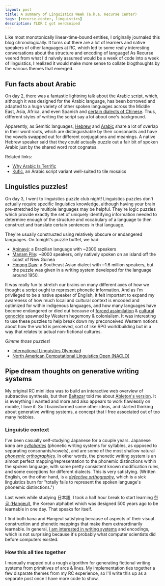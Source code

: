 ```yaml
---
layout: post
title: A summary of Linguistics Week (a.k.a. Recurse Center)
tags: [recurse-center, linguistics]
description: TLDR I got nerdsniped
---
```


Like most monotonically linear-time-bound entities, I originally journaled this blog chronologically. It turns out there are a lot of learners and native speakers of other languages at RC, which led to some really interesting conversations about the structure and encoding of language! As Recurse veered from what I'd naively assumed would be a week of code into a week of linguistics, I realized it would make more sense to collate blogthoughts by the various themes that emerged.

## Fun facts about Arabic

On day 2, there was a fantastic lightning talk about the [Arabic script](https://en.wikipedia.org/wiki/Arabic_script), which, although it was designed for the Arabic language, has been borrowed and adapted to a huge variety of other spoken languages across the Middle East, Asia, Africa, and even Spanish and [certain dialects of Chinese](https://en.wikipedia.org/wiki/Xiao%27erjing). Thus, different styles of writing the script say a lot about one's background.

Apparently, as Semitic languages, [Hebrew](https://en.wikipedia.org/wiki/Hebrew) and [Arabic](https://en.wikipedia.org/wiki/Arabic) share a lot of overlap in their word roots, which are distinguishable by their consonants and have the vowels swapped out for different conjugations and meanings. A native Hebrew speaker said that they could actually puzzle out a fair bit of spoken Arabic just by the shared word root cognates.

Related links:
- [Why Arabic Is Terrific](https://idlewords.com/2011/08/why_arabic_is_terrific.htm)
- [Kufic](https://en.wikipedia.org/wiki/Kufic), an Arabic script variant well-suited to tile mosaics

## Linguistics puzzles!

On day 3, I went to linguistics puzzle club night! Linguistics puzzles don't actually require specific linguistics knowledge, although having your brain pre-stretched by multiple languages may be helpful. They're logic puzzles which provide exactly the set of uniquely identifying information needed to determine enough of the structure and vocabulary of a language to then construct and translate certain sentences in that language.

They're usually constructed using relatively obscure or endangered languages. On tonight's puzzle buffet, we had:
- [Apinayé](https://en.wikipedia.org/wiki/Apinay%C3%A9_language): a Brazilian language with ~2300 speakers
- [Manam Pile](https://en.wikipedia.org/wiki/Manam_language): ~8000 speakers, only natively spoken on an island off the coast of New Guinea
- [Hmong Daw](https://en.wikipedia.org/wiki/Hmong_language): a Southeast Asian dialect with ~1.6 million speakers, but the puzzle was given in a writing system developed for the language around 1950.

It was really fun to stretch our brains on many different axes of how we thought a script ought to represent phonetic information. And as I'm privileged to be a native speaker of English, it felt important to expand my awareness of how much local and cultural context is encoded and optimized for within indigenous languages, and how many languages have become endangered or died out because of [forced assimilation](https://en.wikipedia.org/wiki/Cultural_assimilation_of_Native_Americans) & [cultural genocide](https://en.wikipedia.org/wiki/Genocide_of_indigenous_peoples) spawned by Western hegemony & colonialism. It was interesting to use these puzzles to help break down my preconceived Western notions about how the world is perceived, sort of like RPG worldbuilding but in a way that relates to actual non-fictional cultures.

*Gimme those puzzles!*
- [International Linguistics Olympiad](https://ioling.org/problems/)
- [North American Computational Linguistics Open (NACLO)](https://www.nacloweb.org/practice.php)

## Pipe dream thoughts on generative writing systems

My original RC mini idea was to build an interactive web overview of subtractive synthesis, but then [Baltazar](https://github.com/baltazarortiz) told me about [Ableton's version](https://learningsynths.ableton.com/). It is everything I wanted and more and also appears to work flawlessly on mobile, I love it. So I brainstormed some other ideas, and started thinking about generative writing systems, a concept that I free associated out of too many hobbies.

### Linguistic context

I've been casually self-studying Japanese for a couple years. Japanese *kana* are [*syllabaries*](https://en.wikipedia.org/wiki/Syllabary) (phonetic writing systems for syllables, as opposed to separating consonants/vowels), and are some of the most shallow natural [*phonemic orthographies*](https://en.wikipedia.org/wiki/Phonemic_orthography). In other words, the phonetic writing system is an almost perfect mapping/representation to the phonemic distinctions within the spoken language, with some pretty consistent known modification rules, and some exceptions for different dialects. This is very satisfying. (Written English, on the other hand, is a [*defective orthography*](https://en.wikipedia.org/wiki/Phonemic_orthography#Defective_orthographies), which is a sick linguistics burn for "totally fails to represent the spoken language's phonemic distinctions.")

Last week while studying 日本語, I took a half hour break to start learning [한글 (Hangeul)](http://learn-hangul.com/), the Korean alphabet which was designed 500 years ago to be learnable in one day. That speaks for itself.

I find both kana and Hangeul satisfying because of aspects of their visual construction and phonetic mappings that make them extraordinarily learnable. In general, [I am interested in writing systems](https://www.instagram.com/p/Bi_eyx3HAet/) and encodings, which is not surprising because it's probably what computer scientists did before computers existed.

### How this all ties together

I manually mapped out a rough algorithm for generating fictional writing systems from primitives of arcs & lines. My implementation ties together a few disparate themes from my RC experience, so I'll write this up as a separate post once I have more code to show.

